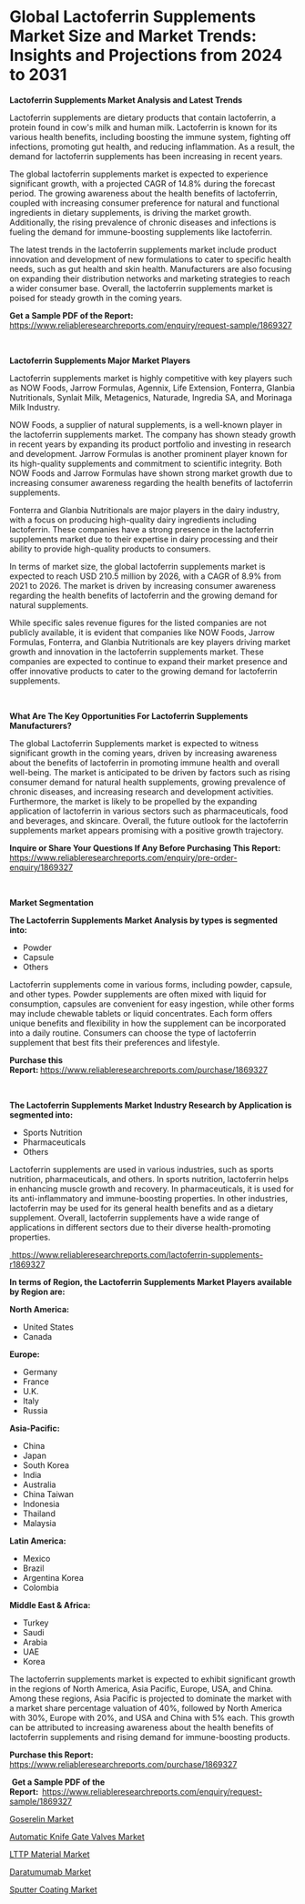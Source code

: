 <p><h1>Global Lactoferrin Supplements Market Size and Market Trends: Insights and Projections from 2024 to 2031</h1></p><p><strong>Lactoferrin Supplements Market Analysis and Latest Trends</strong></p>
<p><p>Lactoferrin supplements are dietary products that contain lactoferrin, a protein found in cow's milk and human milk. Lactoferrin is known for its various health benefits, including boosting the immune system, fighting off infections, promoting gut health, and reducing inflammation. As a result, the demand for lactoferrin supplements has been increasing in recent years.</p><p>The global lactoferrin supplements market is expected to experience significant growth, with a projected CAGR of 14.8% during the forecast period. The growing awareness about the health benefits of lactoferrin, coupled with increasing consumer preference for natural and functional ingredients in dietary supplements, is driving the market growth. Additionally, the rising prevalence of chronic diseases and infections is fueling the demand for immune-boosting supplements like lactoferrin.</p><p>The latest trends in the lactoferrin supplements market include product innovation and development of new formulations to cater to specific health needs, such as gut health and skin health. Manufacturers are also focusing on expanding their distribution networks and marketing strategies to reach a wider consumer base. Overall, the lactoferrin supplements market is poised for steady growth in the coming years.</p></p>
<p><strong>Get a Sample PDF of the Report:&nbsp;</strong> <a href="https://www.reliableresearchreports.com/enquiry/request-sample/1869327">https://www.reliableresearchreports.com/enquiry/request-sample/1869327</a></p>
<p>&nbsp;</p>
<p><strong>Lactoferrin Supplements Major Market Players</strong></p>
<p><p>Lactoferrin supplements market is highly competitive with key players such as NOW Foods, Jarrow Formulas, Agennix, Life Extension, Fonterra, Glanbia Nutritionals, Synlait Milk, Metagenics, Naturade, Ingredia SA, and Morinaga Milk Industry.</p><p>NOW Foods, a supplier of natural supplements, is a well-known player in the lactoferrin supplements market. The company has shown steady growth in recent years by expanding its product portfolio and investing in research and development. Jarrow Formulas is another prominent player known for its high-quality supplements and commitment to scientific integrity. Both NOW Foods and Jarrow Formulas have shown strong market growth due to increasing consumer awareness regarding the health benefits of lactoferrin supplements.</p><p>Fonterra and Glanbia Nutritionals are major players in the dairy industry, with a focus on producing high-quality dairy ingredients including lactoferrin. These companies have a strong presence in the lactoferrin supplements market due to their expertise in dairy processing and their ability to provide high-quality products to consumers.</p><p>In terms of market size, the global lactoferrin supplements market is expected to reach USD 210.5 million by 2026, with a CAGR of 8.9% from 2021 to 2026. The market is driven by increasing consumer awareness regarding the health benefits of lactoferrin and the growing demand for natural supplements.</p><p>While specific sales revenue figures for the listed companies are not publicly available, it is evident that companies like NOW Foods, Jarrow Formulas, Fonterra, and Glanbia Nutritionals are key players driving market growth and innovation in the lactoferrin supplements market. These companies are expected to continue to expand their market presence and offer innovative products to cater to the growing demand for lactoferrin supplements.</p></p>
<p>&nbsp;</p>
<p><strong>What Are The Key Opportunities For Lactoferrin Supplements Manufacturers?</strong></p>
<p><p>The global Lactoferrin Supplements market is expected to witness significant growth in the coming years, driven by increasing awareness about the benefits of lactoferrin in promoting immune health and overall well-being. The market is anticipated to be driven by factors such as rising consumer demand for natural health supplements, growing prevalence of chronic diseases, and increasing research and development activities. Furthermore, the market is likely to be propelled by the expanding application of lactoferrin in various sectors such as pharmaceuticals, food and beverages, and skincare. Overall, the future outlook for the lactoferrin supplements market appears promising with a positive growth trajectory.</p></p>
<p><strong>Inquire or Share Your Questions If Any Before Purchasing This Report:</strong> <a href="https://www.reliableresearchreports.com/enquiry/pre-order-enquiry/1869327">https://www.reliableresearchreports.com/enquiry/pre-order-enquiry/1869327</a></p>
<p>&nbsp;</p>
<p><strong>Market Segmentation</strong></p>
<p><strong>The Lactoferrin Supplements Market Analysis by types is segmented into:</strong></p>
<p><ul><li>Powder</li><li>Capsule</li><li>Others</li></ul></p>
<p><p>Lactoferrin supplements come in various forms, including powder, capsule, and other types. Powder supplements are often mixed with liquid for consumption, capsules are convenient for easy ingestion, while other forms may include chewable tablets or liquid concentrates. Each form offers unique benefits and flexibility in how the supplement can be incorporated into a daily routine. Consumers can choose the type of lactoferrin supplement that best fits their preferences and lifestyle.</p></p>
<p><strong>Purchase this Report:&nbsp;</strong><a href="https://www.reliableresearchreports.com/purchase/1869327">https://www.reliableresearchreports.com/purchase/1869327</a></p>
<p>&nbsp;</p>
<p><strong>The Lactoferrin Supplements Market Industry Research by Application is segmented into:</strong></p>
<p><ul><li>Sports Nutrition</li><li>Pharmaceuticals</li><li>Others</li></ul></p>
<p><p>Lactoferrin supplements are used in various industries, such as sports nutrition, pharmaceuticals, and others. In sports nutrition, lactoferrin helps in enhancing muscle growth and recovery. In pharmaceuticals, it is used for its anti-inflammatory and immune-boosting properties. In other industries, lactoferrin may be used for its general health benefits and as a dietary supplement. Overall, lactoferrin supplements have a wide range of applications in different sectors due to their diverse health-promoting properties.</p></p>
<p><a href="https://www.reliableresearchreports.com/lactoferrin-supplements-r1869327">&nbsp;https://www.reliableresearchreports.com/lactoferrin-supplements-r1869327</a></p>
<p><strong>In terms of Region, the Lactoferrin Supplements Market Players available by Region are:</strong></p>
<p>
    <p> <strong> North America: </strong>
        <ul>
            <li>United States</li>
            <li>Canada</li>
        </ul>
        </p> 
    <p> <strong> Europe: </strong>
        <ul>
            <li>Germany</li>
            <li>France</li>
            <li>U.K.</li>
            <li>Italy</li>
            <li>Russia</li>
        </ul>
        </p> 
    <p> <strong> Asia-Pacific: </strong>
        <ul>
            <li>China</li>
            <li>Japan</li>
            <li>South Korea</li>
            <li>India</li>
            <li>Australia</li>
            <li>China Taiwan</li>
            <li>Indonesia</li>
            <li>Thailand</li>
            <li>Malaysia</li>
        </ul>
        </p> 
    <p> <strong> Latin America: </strong>
        <ul>
            <li>Mexico</li>
            <li>Brazil</li>
            <li>Argentina Korea</li>
            <li>Colombia</li>
        </ul>
        </p> 
    <p> <strong> Middle East & Africa: </strong>
        <ul>
            <li>Turkey</li>
            <li>Saudi</li>
            <li>Arabia</li>
            <li>UAE</li>
            <li>Korea</li>
        </ul>
    </p>
    </p>
<p><p>The lactoferrin supplements market is expected to exhibit significant growth in the regions of North America, Asia Pacific, Europe, USA, and China. Among these regions, Asia Pacific is projected to dominate the market with a market share percentage valuation of 40%, followed by North America with 30%, Europe with 20%, and USA and China with 5% each. This growth can be attributed to increasing awareness about the health benefits of lactoferrin supplements and rising demand for immune-boosting products.</p></p>
<p><strong>Purchase this Report: </strong><a href="https://www.reliableresearchreports.com/purchase/1869327">https://www.reliableresearchreports.com/purchase/1869327</a></p>
<p>&nbsp;<strong>Get a Sample PDF of the Report:&nbsp;&nbsp;</strong><a href="https://www.reliableresearchreports.com/enquiry/request-sample/1869327">https://www.reliableresearchreports.com/enquiry/request-sample/1869327</a></p>
<p><strong></strong></p>
<p><p><a href="https://github.com/MyrtisWest1/Market-Research-Report-List-1/blob/main/goserelin-market.md">Goserelin Market</a></p><p><a href="https://www.linkedin.com/pulse/automatic-knife-gate-valves-market-research-report-forecasted-wry9e">Automatic Knife Gate Valves Market</a></p><p><a href="https://issuu.com/reportprime-2/docs/lttp-material-market-size-2030.pptx">LTTP Material Market</a></p><p><a href="https://github.com/brenzgnarento/Market-Research-Report-List-2/blob/main/daratumumab-market.md">Daratumumab Market</a></p><p><a href="https://www.linkedin.com/pulse/sputter-coating-market-size-focuses-dynamics-in-depth-analysis-qchmf">Sputter Coating Market</a></p></p>